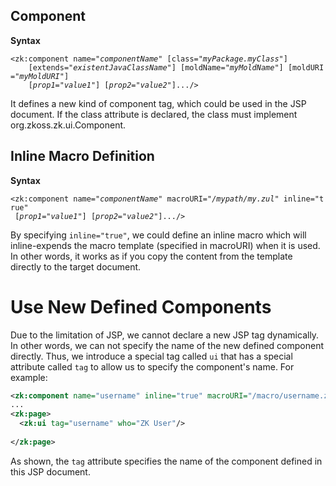 ## Component

**Syntax**

`<zk:component name="`*`componentName`*`" [class="`*`myPackage.myClass`*`"]`  
`    [extends="`*`existentJavaClassName`*`"] [moldName="`*`myMoldName`*`"] [moldURI="`*`myMoldURI`*`"]`  
`    [`*`prop1`*`="`*`value1`*`"] [`*`prop2`*`="`*`value2`*`"].../>`

It defines a new kind of component tag, which could be used in the JSP
document. If the class attribute is declared, the class must implement
<javadoc type="interface">org.zkoss.zk.ui.Component</javadoc>.

## Inline Macro Definition

**Syntax**

`<zk:component name="`*`componentName`*`" macroURI="`*`/mypath/my.zul`*`" inline="true"`  
` [`*`prop1`*`="`*`value1`*`"] [`*`prop2`*`="`*`value2`*`"].../>`

By specifying `inline="true"`, we could define an inline macro which
will inline-expends the macro template (specified in macroURI) when it
is used. In other words, it works as if you copy the content from the
template directly to the target document.

# Use New Defined Components

Due to the limitation of JSP, we cannot declare a new JSP tag
dynamically. In other words, we can not specify the name of the new
defined component directly. Thus, we introduce a special tag called `ui`
that has a special attribute called `tag` to allow us to specify the
component's name. For example:

``` xml
<zk:component name="username" inline="true" macroURI="/macro/username.zul">
...
<zk:page>
  <zk:ui tag="username" who="ZK User"/>
    
</zk:page>
```

As shown, the `tag` attribute specifies the name of the component
defined in this JSP document.

